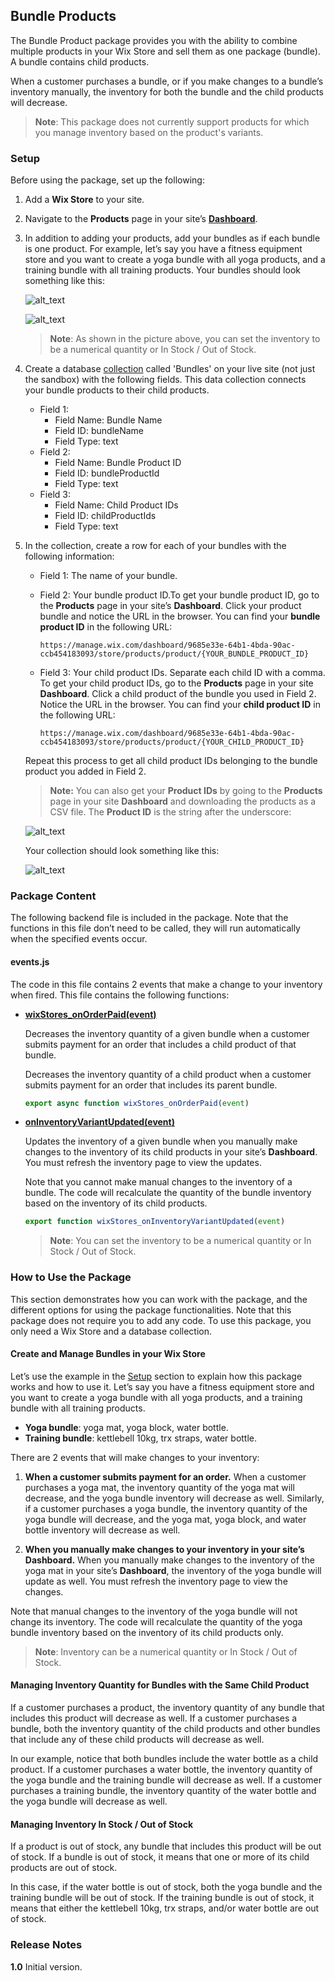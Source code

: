 ## Bundle Products

The Bundle Product package provides you with the ability to combine multiple products in your Wix Store and sell them as one package (bundle). A bundle contains child products.

When a customer purchases a bundle, or if you make changes to a bundle’s inventory manually, the inventory for both the bundle and the child products will decrease.

> **Note**: This package does not currently support products for which you manage inventory based on the product's variants.

### Setup

Before using the package, set up the following:

1.  Add a **Wix Store** to your site.
2.  Navigate to the **Products** page in your site’s **[Dashboard](https://support.wix.com/en/article/accessing-your-sites-dashboard)**.
3.  In addition to adding your products, add your bundles as if each bundle is one product. For example, let’s say you have a fitness equipment store and you want to create a yoga bundle with all yoga products, and a training bundle with all training products. Your bundles should look something like this:

    ![alt_text](https://d2x3xhvgiqkx42.cloudfront.net/12345678-1234-1234-1234-1234567890ab/b4ae9703-4364-4550-a797-1cc95ed8046e/2021/02/07/c8b0a8f3-0336-4779-be58-545d06c65b81/63496c33-b10c-40a9-b192-28a87ad243b2.png "image_bundle_inventory_1")

    ![alt_text](https://d2x3xhvgiqkx42.cloudfront.net/12345678-1234-1234-1234-1234567890ab/b4ae9703-4364-4550-a797-1cc95ed8046e/2021/02/07/f7c9b3f1-2753-449f-8138-69cbe8118db2/e9f6feb8-c77f-4f16-98af-2df533fc1be1.png "image_bundle_inventory_2")

    > **Note**: As shown in the picture above, you can set the inventory to be a numerical quantity or In Stock / Out of Stock.

4.  Create a database [collection](https://support.wix.com/en/article/about-your-content-collection-fields) called 'Bundles' on your live site (not just the sandbox) with the following fields. This data collection connects your bundle products to their child products.
    - Field 1:
      - Field Name: Bundle Name
      - Field ID: bundleName
      - Field Type: text
    - Field 2:
      - Field Name: Bundle Product ID
      - Field ID: bundleProductId
      - Field Type: text
    - Field 3:
      - Field Name: Child Product IDs
      - Field ID: childProductIds
      - Field Type: text
5.  In the collection, create a row for each of your bundles with the following information:

    - Field 1: The name of your bundle.
    - Field 2: Your bundle product ID.To get your bundle product ID, go to the **Products** page in your site’s **Dashboard**. Click your product bundle and notice the URL in the browser. You can find your **bundle product ID** in the following URL:

      ```curl
      https://manage.wix.com/dashboard/9685e33e-64b1-4bda-90ac-ccb454183093/store/products/product/{YOUR_BUNDLE_PRODUCT_ID}
      ```

    - Field 3: Your child product IDs. Separate each child ID with a comma. To get your child product IDs, go to the **Products** page in your site **Dashboard**. Click a child product of the bundle you used in Field 2. Notice the URL in the browser. You can find your **child product ID** in the following URL:

      ```curl
      https://manage.wix.com/dashboard/9685e33e-64b1-4bda-90ac-ccb454183093/store/products/product/{YOUR_CHILD_PRODUCT_ID}
      ```

    Repeat this process to get all child product IDs belonging to the bundle product you added in Field 2.

    > **Note:** You can also get your **Product IDs** by going to the **Products** page in your site **Dashboard** and downloading the products as a CSV file. The **Product ID** is the string after the underscore:

    ![alt_text](https://d2x3xhvgiqkx42.cloudfront.net/12345678-1234-1234-1234-1234567890ab/b4ae9703-4364-4550-a797-1cc95ed8046e/2021/02/10/982fd3af-8324-48e1-bc97-487c9f6a2c68/c886648c-5ba7-4492-90e9-975aff0fa02b.png "image_product_id_csv_download")

    Your collection should look something like this:

    ![alt_text](https://d2x3xhvgiqkx42.cloudfront.net/12345678-1234-1234-1234-1234567890ab/b4ae9703-4364-4550-a797-1cc95ed8046e/2021/02/07/fa151a3e-8987-4161-bf91-5cad441942d6/ab3fbfd3-8718-4f22-98f2-bb6298eaf911.png "image_collection_child_product_ids")

### Package Content

The following backend file is included in the package. Note that the functions in this file don’t need to be called, they will run automatically when the specified events occur.

#### events.js

The code in this file contains 2 events that make a change to your inventory when fired. This file contains the following functions:

- **[wixStores_onOrderPaid(event)](https://www.wix.com/velo/reference/wix-stores-backend/events/onorderpaid)**

  Decreases the inventory quantity of a given bundle when a customer submits payment for an order that includes a child product of that bundle.

  Decreases the inventory quantity of a child product when a customer submits payment for an order that includes its parent bundle.

  ```js
  export async function wixStores_onOrderPaid(event)
  ```

- **[onInventoryVariantUpdated(event)](https://www.wix.com/velo/reference/wix-stores-backend/events/oninventoryvariantupdated)**

  Updates the inventory of a given bundle when you manually make changes to the inventory of its child products in your site’s **Dashboard**. You must refresh the inventory page to view the updates.

  Note that you cannot make manual changes to the inventory of a bundle. The code will recalculate the quantity of the bundle inventory based on the inventory of its child products.

  ```js
  export function wixStores_onInventoryVariantUpdated(event)
  ```

  > **Note**: You can set the inventory to be a numerical quantity or In Stock / Out of Stock.

### How to Use the Package

This section demonstrates how you can work with the package, and the different options for using the package functionalities. Note that this package does not require you to add any code. To use this package, you only need a Wix Store and a database collection.

#### Create and Manage Bundles in your Wix Store

Let’s use the example in the [Setup](#setup) section to explain how this package works and how to use it. Let’s say you have a fitness equipment store and you want to create a yoga bundle with all yoga products, and a training bundle with all training products.

- **Yoga bundle**: yoga mat, yoga block, water bottle.
- **Training bundle**: kettlebell 10kg, trx straps, water bottle.

There are 2 events that will make changes to your inventory:

1. **When a customer submits payment for an order.**
   When a customer purchases a yoga mat, the inventory quantity of the yoga mat will decrease, and the yoga bundle inventory will decrease as well. Similarly, if a customer purchases a yoga bundle, the inventory quantity of the yoga bundle will decrease, and the yoga mat, yoga block, and water bottle inventory will decrease as well.

2. **When you manually make changes to your inventory in your site’s Dashboard.**
   When you manually make changes to the inventory of the yoga mat in your site’s **Dashboard**, the inventory of the yoga bundle will update as well. You must refresh the inventory page to view the changes.

Note that manual changes to the inventory of the yoga bundle will not change its inventory. The code will recalculate the quantity of the yoga bundle inventory based on the inventory of its child products only.

> **Note**: Inventory can be a numerical quantity or In Stock / Out of Stock.

#### Managing Inventory Quantity for Bundles with the Same Child Product

If a customer purchases a product, the inventory quantity of any bundle that includes this product will decrease as well. If a customer purchases a bundle, both the inventory quantity of the child products and other bundles that include any of these child products will decrease as well.

In our example, notice that both bundles include the water bottle as a child product. If a customer purchases a water bottle, the inventory quantity of the yoga bundle and the training bundle will decrease as well. If a customer purchases a training bundle, the inventory quantity of the water bottle and the yoga bundle will decrease as well.

#### Managing Inventory In Stock / Out of Stock

If a product is out of stock, any bundle that includes this product will be out of stock. If a bundle is out of stock, it means that one or more of its child products are out of stock.

In this case, if the water bottle is out of stock, both the yoga bundle and the training bundle will be out of stock. If the training bundle is out of stock, it means that either the kettlebell 10kg, trx straps, and/or water bottle are out of stock.

### Release Notes

**1.0** Initial version.

<!-- ### Tags

ecommerce, bundle, stores, products, bundleProducts, inventory -->
